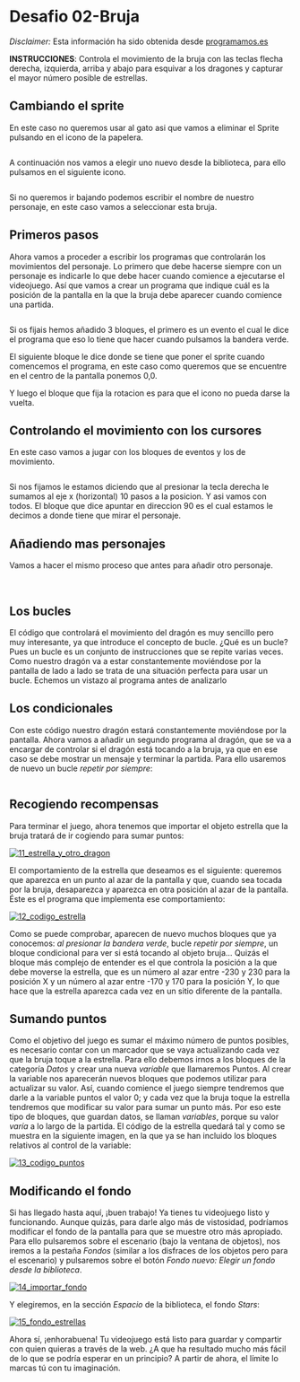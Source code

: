 # Desafio 02-Bruja

_Disclaimer:_ Esta información ha sido obtenida desde [programamos.es](https://programamos.es)

**INSTRUCCIONES**: Controla el movimiento de la bruja con las teclas flecha derecha, izquierda, arriba y abajo para esquivar a los dragones y capturar el mayor número posible de estrellas.



## Cambiando el sprite
En este caso no queremos usar al gato asi que vamos a eliminar el Sprite pulsando en el icono de la papelera.

<img :src="$withBase('/img/Pasted image 20211219140816 1.png')">

A continuación nos vamos a elegir uno nuevo desde la biblioteca, para ello pulsamos en el siguiente icono.

<img :src="$withBase('/img/Pasted image 20211219141024 1.png')">

Si no queremos ir bajando podemos escribir el nombre de nuestro personaje, en este caso vamos a seleccionar esta bruja.

## Primeros pasos

Ahora vamos a proceder a escribir los programas que controlarán los movimientos del personaje. Lo primero que debe hacerse siempre con un personaje es indicarle lo que debe hacer cuando comience a ejecutarse el videojuego. Así que vamos a crear un programa que indique cuál es la posición de la pantalla en la que la bruja debe aparecer cuando comience una partida.

<img :src="$withBase('/img/Pasted image 20211219141544 1.png')">

Si os fijais hemos añadido 3 bloques, el primero es un evento el cual le dice el programa que eso lo tiene que hacer cuando pulsamos la bandera verde.

El siguiente bloque le dice donde se tiene que poner el sprite cuando comencemos el programa, en este caso como queremos que se encuentre en el centro de la pantalla ponemos 0,0.

Y luego el bloque que fija la rotacion es para que el icono no pueda darse la vuelta.

## Controlando el movimiento con los cursores

En este caso vamos a jugar con los bloques de eventos y los de movimiento.

<img :src="$withBase('/img/Pasted image 20211219142433 1.png')">

Si nos fijamos le estamos diciendo que al presionar la tecla derecha le sumamos al eje x (horizontal) 10 pasos a la posicion. Y asi vamos con todos. El bloque que dice apuntar en direccion 90 es el cual estamos le decimos a donde tiene que mirar el personaje.


## Añadiendo mas personajes

Vamos a hacer el mismo proceso que antes para añadir otro personaje.

<img :src="$withBase('/img/Pasted image 20211219142721 1.png')">
<img :src="$withBase('/img/Pasted image 20211219142734 1.png')">

## Los bucles

El código que controlará el movimiento del dragón es muy sencillo pero muy interesante, ya que introduce el concepto de bucle. ¿Qué es un bucle? Pues un bucle es un conjunto de instrucciones que se repite varias veces. Como nuestro dragón va a estar constantemente moviéndose por la pantalla de lado a lado se trata de una situación perfecta para usar un bucle. Echemos un vistazo al programa antes de analizarlo

## Los condicionales

Con este código nuestro dragón estará constantemente moviéndose por la pantalla. Ahora vamos a añadir un segundo programa al dragón, que se va a encargar de controlar si el dragón está tocando a la bruja, ya que en ese caso se debe mostrar un mensaje y terminar la partida. Para ello usaremos de nuevo un bucle _repetir por siempre_:

<img :src="$withBase('/img/Pasted image 20211221165713.png')">


## Recogiendo recompensas

Para terminar el juego, ahora tenemos que importar el objeto estrella que la bruja tratará de ir cogiendo para sumar puntos:

[![11_estrella_y_otro_dragon](https://programamos.es/web/wp-content/uploads/11_estrella_y_otro_dragon-250x256.png)](https://programamos.es/web/wp-content/uploads/11_estrella_y_otro_dragon.png)

El comportamiento de la estrella que deseamos es el siguiente: queremos que aparezca en un punto al azar de la pantalla y que, cuando sea tocada por la bruja, desaparezca y aparezca en otra posición al azar de la pantalla. Éste es el programa que implementa ese comportamiento:

[![12_codigo_estrella](https://programamos.es/web/wp-content/uploads/12_codigo_estrella-250x129.png)](https://programamos.es/web/wp-content/uploads/12_codigo_estrella.png)

Como se puede comprobar, aparecen de nuevo muchos bloques que ya conocemos: _al presionar la bandera verde_, bucle _repetir por siempre_, un bloque condicional para ver si está tocando al objeto bruja… Quizás el bloque más complejo de entender es el que controla la posición a la que debe moverse la estrella, que es un número al azar entre -230 y 230 para la posición X y un número al azar entre -170 y 170 para la posición Y, lo que hace que la estrella aparezca cada vez en un sitio diferente de la pantalla.

## Sumando puntos

Como el objetivo del juego es sumar el máximo número de puntos posibles, es necesario contar con un marcador que se vaya actualizando cada vez que la bruja toque a la estrella. Para ello debemos irnos a los bloques de la categoría _Datos_ y crear una nueva _variable_ que llamaremos Puntos. Al crear la variable nos aparecerán nuevos bloques que podemos utilizar para actualizar su valor. Así, cuando comience el juego siempre tendremos que darle a la variable puntos el valor 0; y cada vez que la bruja toque la estrella tendremos que modificar su valor para sumar un punto más. Por eso este tipo de bloques, que guardan datos, se llaman _variables_, porque su valor _varía_ a lo largo de la partida. El código de la estrella quedará tal y como se muestra en la siguiente imagen, en la que ya se han incluido los bloques relativos al control de la variable:

[![13_codigo_puntos](https://programamos.es/web/wp-content/uploads/13_codigo_puntos-250x100.png)](https://programamos.es/web/wp-content/uploads/13_codigo_puntos.png)

## Modificando el fondo

Si has llegado hasta aquí, ¡buen trabajo! Ya tienes tu videojuego listo y funcionando. Aunque quizás, para darle algo más de vistosidad, podríamos modificar el fondo de la pantalla para que se muestre otro más apropiado. Para ello pulsaremos sobre el escenario (bajo la ventana de objetos), nos iremos a la pestaña _Fondos_ (similar a los disfraces de los objetos pero para el escenario) y pulsaremos sobre el botón _Fondo nuevo: Elegir un fondo desde la biblioteca_.

[![14_importar_fondo](https://programamos.es/web/wp-content/uploads/14_importar_fondo.png)](https://programamos.es/web/wp-content/uploads/14_importar_fondo.png)

Y elegiremos, en la sección _Espacio_ de la biblioteca, el fondo _Stars_:

[![15_fondo_estrellas](https://programamos.es/web/wp-content/uploads/15_fondo_estrellas1-250x228.png)](https://programamos.es/web/wp-content/uploads/15_fondo_estrellas1.png)

Ahora sí, ¡enhorabuena! Tu videojuego está listo para guardar y compartir con quien quieras a través de la web. ¿A que ha resultado mucho más fácil de lo que se podría esperar en un principio? A partir de ahora, el límite lo marcas tú con tu imaginación.